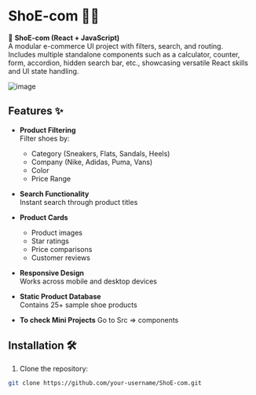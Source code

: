 # ShoE-com 🛒👟

🔹 **ShoE-com (React + JavaScript)**  
A modular e-commerce UI project with filters, search, and routing.  
Includes multiple standalone components such as a calculator, counter, form, accordion, hidden search bar, etc., showcasing versatile React skills and UI state handling.  

![image](https://github.com/user-attachments/assets/bcbbfddf-2fa3-484f-9108-8eff7e456b1a)


## Features ✨

- **Product Filtering**  
  Filter shoes by:
  - Category (Sneakers, Flats, Sandals, Heels)
  - Company (Nike, Adidas, Puma, Vans)
  - Color
  - Price Range

- **Search Functionality**  
  Instant search through product titles

- **Product Cards**  
  - Product images
  - Star ratings
  - Price comparisons
  - Customer reviews

- **Responsive Design**  
  Works across mobile and desktop devices

- **Static Product Database**  
  Contains 25+ sample shoe products

- **To check Mini Projects**
  Go to Src => components

## Installation 🛠️

1. Clone the repository:
```bash
git clone https://github.com/your-username/ShoE-com.git
